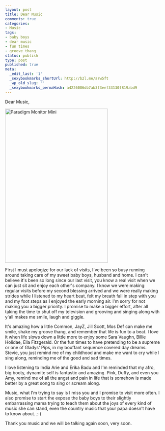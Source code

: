 ```yaml
---
layout: post
title: Dear Music
comments: true
categories:
- Music
tags:
- baby boys
- dear music
- fun times
- groove thang
status: publish
type: post
published: true
meta:
  _edit_last: '1'
  _sexybookmarks_shortUrl: http://b2l.me/arw5ft
  _wp_old_slug: ''
  _sexybookmarks_permaHash: a4226086db7ab3f3eef33130f819abd9
---
```

Dear Music,

<a href="http://www.flickr.com/photos/rgeyer/3075892157/" title="Paradigm Monitor Mini by qwikrex, on Flickr"><img src="http://farm4.static.flickr.com/3138/3075892157_40c4001af8.jpg" width="334" height="500" alt="Paradigm Monitor Mini" class="alignright" /></a>

First I must apologize for our lack of visits, I've been so busy running around taking care of my sweet baby boys, husband and home.  I can't believe it's been so long since our last visit, you know a real  visit when we can just sit and enjoy each other's company.  I know we were making regular visits before my second blessing arrived and we were really making strides while I listened to my heart beat, felt my breath fall in step with you and my foot steps as I enjoyed the early morning air.  I'm sorry for not making you a bigger priority.  I promise to make a bigger effort, after all taking the time to shut off my television and grooving and singing along with y'all makes me smile, laugh and giggle.  

It's amazing how a little Common, JayZ, Jill Scott, Mos Def can make me smile, shake my groove thang, and remember that life is fun to a beat.  I love it when life slows down a little more to enjoy some Sara Vaughn, Billie Holidae, Ella Fitzgerald.  Or the fun times to have pretending to be a supreme or one of Gladys' Pips, in my bouffant sequence covered day dreams.  Stevie, you just remind me of my childhood and make me want to cry while I sing along, reminding me of the good and sad times.

I love listening to India Arie and Erika Badu and I'm reminded that my afro, big booty, dynamite self is fantastic and amazing.  Pink, Duffy, and even you Amy, remind me of all the angst and pain in life that is somehow is made better by a great song to sing or scream along.

Music, what I'm trying to say is I miss you and I promise to visit more often.  I also promise to start the expose the baby boys to their slightly embarrassing mama trying to teach them about the joys of every kind of music she can stand, even the country music that your papa doesn't have to know about. ;-)

Thank you music and we will be talking again soon, very soon. 
